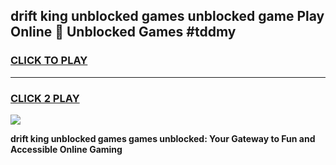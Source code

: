 
## drift king unblocked games unblocked game Play Online 👋 Unblocked Games #tddmy
<h3>
<a href="https://premium.freeplayer.one?title=drift_king_unblocked_games&ref=21F">CLICK TO PLAY</a></h3>
<hr>

<h3>
<a href="https://premium.freeplayer.one?title=drift_king_unblocked_games&ref=21F">CLICK 2 PLAY</a>
  
</h3>

<a href="https://premium.freeplayer.one?title=drift_king_unblocked_games&ref=21F/"><img src="https://clearcache.store/games.png"></a>


**drift king unblocked games games unblocked: Your Gateway to Fun and Accessible Online Gaming**
